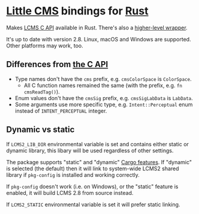 # [Little CMS](http://www.littlecms.com) bindings for [Rust](https://www.rust-lang.org/)

Makes [LCMS C API](https://github.com/mm2/Little-CMS) available in Rust. There's also a [higher-level wrapper](https://github.com/kornelski/rust-lcms2).

It's up to date with version 2.8. Linux, macOS and Windows are supported. Other platforms may work, too.

## Differences from [the C API](https://kornelski.github.io/rust-lcms2-sys/)

 * Type names don't have the `cms` prefix, e.g. `cmsColorSpace` is `ColorSpace`.
     * All C function names remained the same (with the prefix, e.g. `fn cmsReadTag()`).
 * Enum values don't have the `cmsSig` prefix, e.g. `cmsSigLabData` is `LabData`.
 * Some arguments use more specific type, e.g. `Intent::Perceptual` enum instead of `INTENT_PERCEPTUAL` integer.

## Dynamic vs static

If `LCMS2_LIB_DIR` environmental variable is set and contains either static or dynamic library, this libary will be used regardless of other settings.

The package supports "static" and "dynamic" [Cargo features](http://doc.crates.io/manifest.html#usage-in-end-products). If "dynamic" is selected (the default) then it will link to system-wide LCMS2 shared library if `pkg-config` is installed and working correctly.

If `pkg-config` doesn't work (i.e. on Windows), or the "static" feature is enabled, it will build LCMS 2.8 from source instead.

If `LCMS2_STATIC` environmental variable is set it will prefer static linking.


